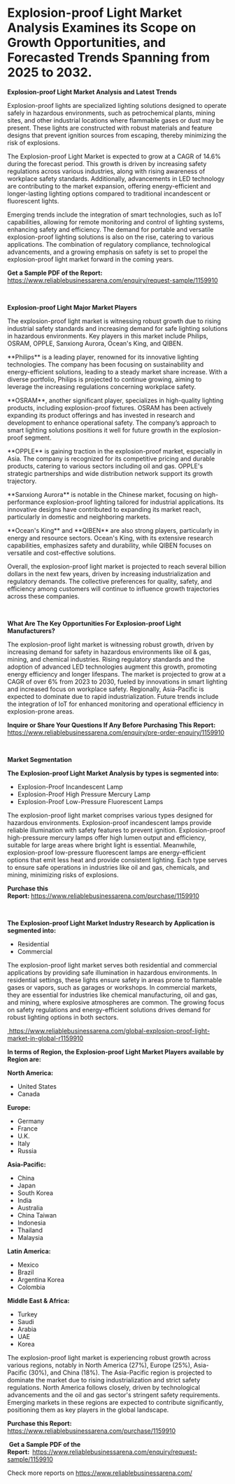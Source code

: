 <p><h1>Explosion-proof Light Market Analysis Examines its Scope on Growth Opportunities, and Forecasted Trends Spanning from 2025 to 2032.</h1></p><p><strong>Explosion-proof Light Market Analysis and Latest Trends</strong></p>
<p><p>Explosion-proof lights are specialized lighting solutions designed to operate safely in hazardous environments, such as petrochemical plants, mining sites, and other industrial locations where flammable gases or dust may be present. These lights are constructed with robust materials and feature designs that prevent ignition sources from escaping, thereby minimizing the risk of explosions.</p><p>The Explosion-proof Light Market is expected to grow at a CAGR of 14.6% during the forecast period. This growth is driven by increasing safety regulations across various industries, along with rising awareness of workplace safety standards. Additionally, advancements in LED technology are contributing to the market expansion, offering energy-efficient and longer-lasting lighting options compared to traditional incandescent or fluorescent lights.</p><p>Emerging trends include the integration of smart technologies, such as IoT capabilities, allowing for remote monitoring and control of lighting systems, enhancing safety and efficiency. The demand for portable and versatile explosion-proof lighting solutions is also on the rise, catering to various applications. The combination of regulatory compliance, technological advancements, and a growing emphasis on safety is set to propel the explosion-proof light market forward in the coming years.</p></p>
<p><strong>Get a Sample PDF of the Report:&nbsp;</strong> <a href="https://www.reliablebusinessarena.com/enquiry/request-sample/1159910?utm_campaign=1841&utm_medium=2&utm_source=Github&utm_content=ia&utm_term=22032025&utm_id=explosion-proof-light">https://www.reliablebusinessarena.com/enquiry/request-sample/1159910</a></p>
<p>&nbsp;</p>
<p><strong>Explosion-proof Light Major Market Players</strong></p>
<p><p>The explosion-proof light market is witnessing robust growth due to rising industrial safety standards and increasing demand for safe lighting solutions in hazardous environments. Key players in this market include Philips, OSRAM, OPPLE, Sanxiong Aurora, Ocean's King, and QIBEN.</p><p>**Philips** is a leading player, renowned for its innovative lighting technologies. The company has been focusing on sustainability and energy-efficient solutions, leading to a steady market share increase. With a diverse portfolio, Philips is projected to continue growing, aiming to leverage the increasing regulations concerning workplace safety.</p><p>**OSRAM**, another significant player, specializes in high-quality lighting products, including explosion-proof fixtures. OSRAM has been actively expanding its product offerings and has invested in research and development to enhance operational safety. The company’s approach to smart lighting solutions positions it well for future growth in the explosion-proof segment.</p><p>**OPPLE** is gaining traction in the explosion-proof market, especially in Asia. The company is recognized for its competitive pricing and durable products, catering to various sectors including oil and gas. OPPLE's strategic partnerships and wide distribution network support its growth trajectory.</p><p>**Sanxiong Aurora** is notable in the Chinese market, focusing on high-performance explosion-proof lighting tailored for industrial applications. Its innovative designs have contributed to expanding its market reach, particularly in domestic and neighboring markets.</p><p>**Ocean's King** and **QIBEN** are also strong players, particularly in energy and resource sectors. Ocean's King, with its extensive research capabilities, emphasizes safety and durability, while QIBEN focuses on versatile and cost-effective solutions.</p><p>Overall, the explosion-proof light market is projected to reach several billion dollars in the next few years, driven by increasing industrialization and regulatory demands. The collective preferences for quality, safety, and efficiency among customers will continue to influence growth trajectories across these companies.</p></p>
<p>&nbsp;</p>
<p><strong>What Are The Key Opportunities For Explosion-proof Light Manufacturers?</strong></p>
<p><p>The explosion-proof light market is witnessing robust growth, driven by increasing demand for safety in hazardous environments like oil & gas, mining, and chemical industries. Rising regulatory standards and the adoption of advanced LED technologies augment this growth, promoting energy efficiency and longer lifespans. The market is projected to grow at a CAGR of over 6% from 2023 to 2030, fueled by innovations in smart lighting and increased focus on workplace safety. Regionally, Asia-Pacific is expected to dominate due to rapid industrialization. Future trends include the integration of IoT for enhanced monitoring and operational efficiency in explosion-prone areas.</p></p>
<p><strong>Inquire or Share Your Questions If Any Before Purchasing This Report:</strong> <a href="https://www.reliablebusinessarena.com/enquiry/pre-order-enquiry/1159910?utm_campaign=1841&utm_medium=2&utm_source=Github&utm_content=ia&utm_term=22032025&utm_id=explosion-proof-light">https://www.reliablebusinessarena.com/enquiry/pre-order-enquiry/1159910</a></p>
<p>&nbsp;</p>
<p><strong>Market Segmentation</strong></p>
<p><strong>The Explosion-proof Light Market Analysis by types is segmented into:</strong></p>
<p><ul><li>Explosion-Proof Incandescent Lamp</li><li>Explosion-Proof High Pressure Mercury Lamp</li><li>Explosion-Proof Low-Pressure Fluorescent Lamps</li></ul></p>
<p><p>The explosion-proof light market comprises various types designed for hazardous environments. Explosion-proof incandescent lamps provide reliable illumination with safety features to prevent ignition. Explosion-proof high-pressure mercury lamps offer high lumen output and efficiency, suitable for large areas where bright light is essential. Meanwhile, explosion-proof low-pressure fluorescent lamps are energy-efficient options that emit less heat and provide consistent lighting. Each type serves to ensure safe operations in industries like oil and gas, chemicals, and mining, minimizing risks of explosions.</p></p>
<p><strong>Purchase this Report:&nbsp;</strong><a href="https://www.reliablebusinessarena.com/purchase/1159910?utm_campaign=1841&utm_medium=2&utm_source=Github&utm_content=ia&utm_term=22032025&utm_id=explosion-proof-light">https://www.reliablebusinessarena.com/purchase/1159910</a></p>
<p>&nbsp;</p>
<p><strong>The Explosion-proof Light Market Industry Research by Application is segmented into:</strong></p>
<p><ul><li>Residential</li><li>Commercial</li></ul></p>
<p><p>The explosion-proof light market serves both residential and commercial applications by providing safe illumination in hazardous environments. In residential settings, these lights ensure safety in areas prone to flammable gases or vapors, such as garages or workshops. In commercial markets, they are essential for industries like chemical manufacturing, oil and gas, and mining, where explosive atmospheres are common. The growing focus on safety regulations and energy-efficient solutions drives demand for robust lighting options in both sectors.</p></p>
<p><a href="https://www.reliablebusinessarena.com/global-explosion-proof-light-market-in-global-r1159910?utm_campaign=1841&utm_medium=2&utm_source=Github&utm_content=ia&utm_term=22032025&utm_id=explosion-proof-light">&nbsp;https://www.reliablebusinessarena.com/global-explosion-proof-light-market-in-global-r1159910</a></p>
<p><strong>In terms of Region, the Explosion-proof Light Market Players available by Region are:</strong></p>
<p>
    <p> <strong> North America: </strong>
        <ul>
            <li>United States</li>
            <li>Canada</li>
        </ul>
        </p> 
    <p> <strong> Europe: </strong>
        <ul>
            <li>Germany</li>
            <li>France</li>
            <li>U.K.</li>
            <li>Italy</li>
            <li>Russia</li>
        </ul>
        </p> 
    <p> <strong> Asia-Pacific: </strong>
        <ul>
            <li>China</li>
            <li>Japan</li>
            <li>South Korea</li>
            <li>India</li>
            <li>Australia</li>
            <li>China Taiwan</li>
            <li>Indonesia</li>
            <li>Thailand</li>
            <li>Malaysia</li>
        </ul>
        </p> 
    <p> <strong> Latin America: </strong>
        <ul>
            <li>Mexico</li>
            <li>Brazil</li>
            <li>Argentina Korea</li>
            <li>Colombia</li>
        </ul>
        </p> 
    <p> <strong> Middle East & Africa: </strong>
        <ul>
            <li>Turkey</li>
            <li>Saudi</li>
            <li>Arabia</li>
            <li>UAE</li>
            <li>Korea</li>
        </ul>
    </p>
    </p>
<p><p>The explosion-proof light market is experiencing robust growth across various regions, notably in North America (27%), Europe (25%), Asia-Pacific (30%), and China (18%). The Asia-Pacific region is projected to dominate the market due to rising industrialization and strict safety regulations. North America follows closely, driven by technological advancements and the oil and gas sector's stringent safety requirements. Emerging markets in these regions are expected to contribute significantly, positioning them as key players in the global landscape.</p></p>
<p><strong>Purchase this Report: </strong><a href="https://www.reliablebusinessarena.com/purchase/1159910?utm_campaign=1841&utm_medium=2&utm_source=Github&utm_content=ia&utm_term=22032025&utm_id=explosion-proof-light">https://www.reliablebusinessarena.com/purchase/1159910</a></p>
<p>&nbsp;<strong>Get a Sample PDF of the Report:&nbsp;&nbsp;</strong><a href="https://www.reliablebusinessarena.com/enquiry/request-sample/1159910?utm_campaign=1841&utm_medium=2&utm_source=Github&utm_content=ia&utm_term=22032025&utm_id=explosion-proof-light">https://www.reliablebusinessarena.com/enquiry/request-sample/1159910</a></p>
<p><strong></strong></p>
<p>Check more reports on <a href="https://www.reliablebusinessarena.com/?utm_campaign=1841&utm_medium=2&utm_source=Github&utm_content=ia&utm_term=22032025&utm_id=explosion-proof-light">https://www.reliablebusinessarena.com/</a></p>